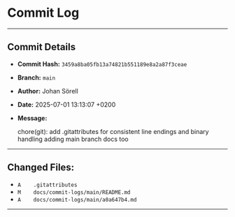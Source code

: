 # Commit Log

---

## Commit Details

- **Commit Hash:**   `3459a8ba05fb13a74821b551189e8a2a87f3ceae`
- **Branch:**        `main`
- **Author:**        Johan Sörell
- **Date:**          2025-07-01 13:13:07 +0200
- **Message:**

  chore(git): add .gitattributes for consistent line endings and binary handling adding main branch docs too

---

## Changed Files:

- `A	.gitattributes`
- `M	docs/commit-logs/main/README.md`
- `A	docs/commit-logs/main/a0a647b4.md`

---
